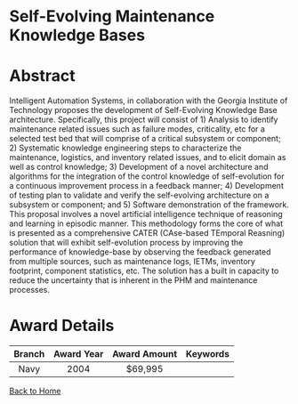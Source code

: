 
Self-Evolving Maintenance Knowledge Bases
=========================================

# Abstract


Intelligent Automation Systems, in collaboration with the Georgia Institute of Technology proposes the development of Self-Evolving Knowledge Base architecture.  Specifically, this project will consist of 1) Analysis to identify maintenance related issues such as failure modes, criticality, etc for a selected test bed that will comprise of a critical subsystem or component; 2) Systematic knowledge engineering steps to characterize the maintenance, logistics, and inventory related issues, and to elicit domain as well as control knowledge; 3) Development of a novel architecture and algorithms for the integration of the control knowledge of self-evolution for a continuous improvement process in a feedback manner; 4) Development of testing plan to validate and verify the self-evolving architecture on a subsystem or component; and 5) Software demonstration of the framework.    This proposal involves a novel artificial intelligence technique of reasoning and learning in episodic manner. This methodology forms the core of what is presented as a comprehensive CATER (CAse-based TEmporal Reasning) solution that will exhibit self-evolution process by improving the performance of knowledge-base by observing the feedback generated from multiple sources, such as maintenance logs, IETMs, inventory footprint, component statistics, etc. The solution has a built in capacity to reduce the uncertainty that is inherent in the PHM and maintenance processes.  

# Award Details

|Branch|Award Year|Award Amount|Keywords|
| :---: | :---: | :---: | :---: |
|Navy|2004|$69,995||
  
  


[Back to Home](https://github.com/chrischow/dod_sbir_awards/Reports/DJ/#1856)